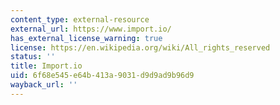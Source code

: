 ```yaml
---
content_type: external-resource
external_url: https://www.import.io/
has_external_license_warning: true
license: https://en.wikipedia.org/wiki/All_rights_reserved
status: ''
title: Import.io
uid: 6f68e545-e64b-413a-9031-d9d9ad9b96d9
wayback_url: ''
---
```

